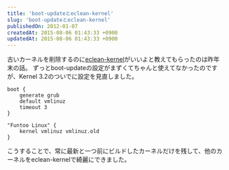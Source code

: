 ```yaml
---
title: 'boot-updateとeclean-kernel'
slug: 'boot-updateとeclean-kernel'
publishedOn: 2012-01-07
createdAt: 2015-08-06 01:43:33 +0900
updatedAt: 2015-08-06 01:43:33 +0900
---
```

古いカーネルを削除するのに[eclean-kernel](https://github.com/mgorny/eclean-kernel)がいいよと教えてもらったのは昨年末の話。
ずっとboot-updateの設定がまずくてちゃんと使えてなかったのですが、Kernel 3.2のついでに設定を見直しました。

```
boot {
    generate grub
    default vmlinuz
    timeout 3 
}

"Funtoo Linux" {
    kernel vmlinuz vmlinuz.old
}
```

こうすることで、常に最新と一つ前にビルドしたカーネルだけを残して、他のカーネルをeclean-kernelで綺麗にできました。
